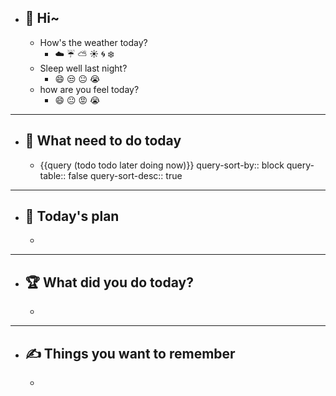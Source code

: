 - ## 👋 Hi~
	- How's the weather today?
		- ☁️ ☔️ ⛅️ ☀️ 🌀 ❄️
	- Sleep well last night?
		- 😄 😒 😐 😭
	- how are you feel today?
		- 😄 😐 😡 😭
- ---
- ## 💪  What need to do today
	- {{query (todo todo later doing now)}}
	  query-sort-by:: block
	  query-table:: false
	  query-sort-desc:: true
- ---
- ## 📝 Today's plan
	-
- ---
- ## 🏆 What did you do today?
	-
- ---
- ## ✍️ Things you want to remember
	-